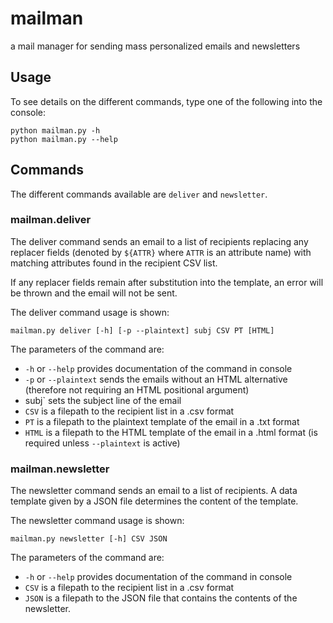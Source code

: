 # mailman
a mail manager for sending mass personalized emails and newsletters

## Usage

To see details on the different commands, type one of the following into the console:
```
python mailman.py -h
python mailman.py --help
```

## Commands

The different commands available are `deliver` and `newsletter`.

### mailman.deliver

The deliver command sends an email to a list of recipients replacing any replacer fields 
(denoted by `${ATTR}` where `ATTR` is an attribute name)
with matching attributes found in the recipient CSV list.

If any replacer fields remain after substitution into the template, an error will be thrown and the email will not be sent.

The deliver command usage is shown:
```
mailman.py deliver [-h] [-p --plaintext] subj CSV PT [HTML]
```
The parameters of the command are:
- `-h` or `--help` provides documentation of the command in console
- `-p` or `--plaintext` sends the emails without an HTML alternative (therefore not requiring an HTML positional argument)
- subj` sets the subject line of the email
- `CSV` is a filepath to the recipient list in a .csv format
- `PT` is a filepath to the plaintext template of the email in a .txt format
- `HTML` is a filepath to the HTML template of the email in a .html format (is required unless `--plaintext` is active)

### mailman.newsletter

The newsletter command sends an email to a list of recipients. 
A data template given by a JSON file determines the content of the template.

The newsletter command usage is shown:
```
mailman.py newsletter [-h] CSV JSON
```
The parameters of the command are:
- `-h` or `--help` provides documentation of the command in console
- `CSV` is a filepath to the recipient list in a .csv format
- `JSON` is a filepath to the JSON file that contains the contents of the newsletter.
